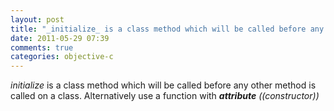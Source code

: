 ```yaml
---
layout: post
title: "_initialize_ is a class method which will be called before any other method is called on a class. Alternatively use a function with ___attribute__ ((constructor))_"
date: 2011-05-29 07:39
comments: true
categories: objective-c
---
```


_initialize_ is a class method which will be called before any other method is called on a class. Alternatively use a function with ___attribute__ ((constructor))_

